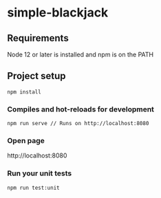 # simple-blackjack

## Requirements

Node 12 or later is installed and npm is on the PATH

## Project setup
```
npm install
```

### Compiles and hot-reloads for development
```
npm run serve // Runs on http://localhost:8080
```

### Open page

http://localhost:8080

### Run your unit tests
```
npm run test:unit
```
